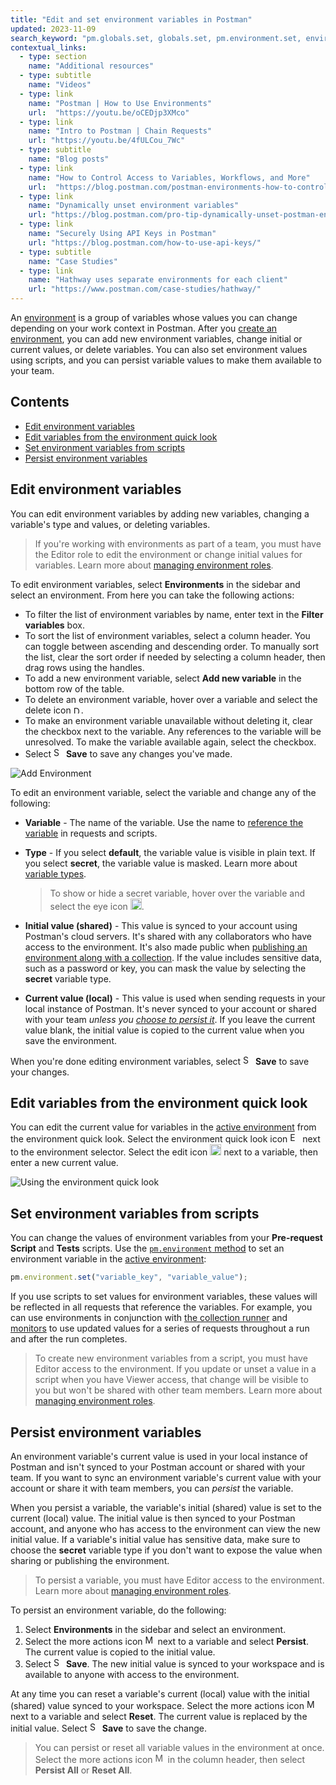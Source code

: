 ```yaml
---
title: "Edit and set environment variables in Postman"
updated: 2023-11-09
search_keyword: "pm.globals.set, globals.set, pm.environment.set, environment.set, pm.variables.get, variables.get, pm.globals.get, globals.get, pm.environment.get, environment.get"
contextual_links:
  - type: section
    name: "Additional resources"
  - type: subtitle
    name: "Videos"
  - type: link
    name: "Postman | How to Use Environments"
    url:  "https://youtu.be/oCEDjp3XMco"
  - type: link
    name: "Intro to Postman | Chain Requests"
    url: "https://youtu.be/4fULCou_7Wc"
  - type: subtitle
    name: "Blog posts"
  - type: link
    name: "How to Control Access to Variables, Workflows, and More"
    url:  "https://blog.postman.com/postman-environments-how-to-control-access-to-variables-workflows-and-more/"
  - type: link
    name: "Dynamically unset environment variables"
    url: "https://blog.postman.com/pro-tip-dynamically-unset-postman-environment-variables/"
  - type: link
    name: "Securely Using API Keys in Postman"
    url: "https://blog.postman.com/how-to-use-api-keys/"
  - type: subtitle
    name: "Case Studies"
  - type: link
    name: "Hathway uses separate environments for each client"
    url: "https://www.postman.com/case-studies/hathway/"
---
```


An [environment](/docs/sending-requests/environments/managing-environments/) is a group of variables whose values you can change depending on your work context in Postman. After you [create an environment](/docs/sending-requests/environments/managing-environments/#create-an-environment), you can add new environment variables, change initial or current values, or delete variables. You can also set environment values using scripts, and you can persist variable values to make them available to your team.

## Contents

* [Edit environment variables](#edit-environment-variables)
* [Edit variables from the environment quick look](#edit-variables-from-the-environment-quick-look)
* [Set environment variables from scripts](#set-environment-variables-from-scripts)
* [Persist environment variables](#persist-environment-variables)

## Edit environment variables

You can edit environment variables by adding new variables, changing a variable's type and values, or deleting variables.

> If you're working with environments as part of a team, you must have the Editor role to edit the environment or change initial values for variables. Learn more about [managing environment roles](/docs/sending-requests/environments/team-environments/#manage-environment-roles).

To edit environment variables, select **Environments** in the sidebar and select an environment. From here you can take the following actions:

* To filter the list of environment variables by name, enter text in the **Filter variables** box.
* To sort the list of environment variables, select a column header. You can toggle between ascending and descending order. To manually sort the list, clear the sort order if needed by selecting a column header, then drag rows using the handles.
* To add a new environment variable, select **Add new variable** in the bottom row of the table.
* To delete an environment variable, hover over a variable and select the delete icon <img alt="Delete icon" src="https://assets.postman.com/postman-docs/icon-delete-v9.jpg#icon" width="12px">.
* To make an environment variable unavailable without deleting it, clear the checkbox next to the variable. Any references to the variable will be unresolved. To make the variable available again, select the checkbox.
* Select <img alt="Save icon" src="https://assets.postman.com/postman-docs/icon-save.jpg#icon" width="16px"> **Save** to save any changes you've made.

![Add Environment](https://assets.postman.com/postman-docs/v10/environment-editor-v10-20.jpg)

To edit an environment variable, select the variable and change any of the following:

* **Variable** - The name of the variable. Use the name to [reference the variable](/docs/sending-requests/environments/managing-environments/#use-variables-in-requests-and-scripts) in requests and scripts.
* **Type** - If you select **default**, the variable value is visible in plain text. If you select **secret**, the variable value is masked. Learn more about [variable types](/docs/sending-requests/variables/#variable-types).

    > To show or hide a secret variable, hover over the variable and select the eye icon <img alt="Unmask variable icon" src="https://assets.postman.com/postman-docs/icon-eye-crossed-out.jpg#icon" width="18px">.

* **Initial value (shared)** - This value is synced to your account using Postman's cloud servers. It's shared with any collaborators who have access to the environment. It's also made public when [publishing an environment along with a collection](/docs/publishing-your-api/publishing-your-docs/). If the value includes sensitive data, such as a password or key, you can mask the value by selecting the **secret** variable type.
* **Current value (local)** - This value is used when sending requests in your local instance of Postman. It's never synced to your account or shared with your team _unless you [choose to persist it](#persist-environment-variables)_. If you leave the current value blank, the initial value is copied to the current value when you save the environment.

When you're done editing environment variables, select <img alt="Save icon" src="https://assets.postman.com/postman-docs/icon-save.jpg#icon" width="16px"> **Save** to save your changes.

## Edit variables from the environment quick look

You can edit the current value for variables in the [active environment](/docs/sending-requests/environments/managing-environments/#switch-between-environments) from the environment quick look. Select the environment quick look icon <img alt="Environment quick look icon" src="https://assets.postman.com/postman-docs/icon-environment-quick-look.jpg#icon" width="16px"> next to the environment selector. Select the edit icon <img alt="Edit icon" src="https://assets.postman.com/postman-docs/documentation-edit-icon-v8-10.jpg#icon" width="18px"> next to a variable, then enter a new current value.

<img alt="Using the environment quick look" src="https://assets.postman.com/postman-docs/v10/environment-quick-look-edit-v10-20.jpg"/>

## Set environment variables from scripts

You can change the values of environment variables from your **Pre-request Script** and **Tests** scripts. Use the [`pm.environment` method](/docs/writing-scripts/script-references/postman-sandbox-api-reference/#using-environment-variables-in-scripts) to set an environment variable in the [active environment](/docs/sending-requests/environments/managing-environments/#switch-between-environments):

```js
pm.environment.set("variable_key", "variable_value");
```

If you use scripts to set values for environment variables, these values will be reflected in all requests that reference the variables. For example, you can use environments in conjunction with [the collection runner](/docs/collections/running-collections/intro-to-collection-runs/) and [monitors](/docs/monitoring-your-api/intro-monitors/) to use updated values for a series of requests throughout a run and after the run completes.

> To create new environment variables from a script, you must have Editor access to the environment. If you update or unset a value in a script when you have Viewer access, that change will be visible to you but won't be shared with other team members. Learn more about [managing environment roles](/docs/sending-requests/environments/team-environments/#manage-environment-roles).

## Persist environment variables

An environment variable's current value is used in your local instance of Postman and isn't synced to your Postman account or shared with your team. If you want to sync an environment variable's current value with your account or share it with team members, you can _persist_ the variable.

When you persist a variable, the variable's initial (shared) value is set to the current (local) value. The initial value is then synced to your Postman account, and anyone who has access to the environment can view the new initial value. If a variable's initial value has sensitive data, make sure to choose the **secret** variable type if you don't want to expose the value when sharing or publishing the environment.

> To persist a variable, you must have Editor access to the environment. Learn more about [managing environment roles](/docs/sending-requests/environments/team-environments/#manage-environment-roles).

To persist an environment variable, do the following:

1. Select **Environments** in the sidebar and select an environment.
1. Select the more actions icon <img alt="More actions icon" src="https://assets.postman.com/postman-docs/icon-more-actions-v9.jpg#icon" width="16px"> next to a variable and select **Persist**. The current value is copied to the initial value.
1. Select <img alt="Save icon" src="https://assets.postman.com/postman-docs/icon-save.jpg#icon" width="16px"> **Save**. The new initial value is synced to your workspace and is available to anyone with access to the environment.

At any time you can reset a variable's current (local) value with the initial (shared) value synced to your workspace. Select the more actions icon <img alt="More actions icon" src="https://assets.postman.com/postman-docs/icon-more-actions-v9.jpg#icon" width="16px"> next to a variable and select **Reset**. The current value is replaced by the initial value. Select <img alt="Save icon" src="https://assets.postman.com/postman-docs/icon-save.jpg#icon" width="16px"> **Save** to save the change.

> You can persist or reset all variable values in the environment at once. Select the more actions icon <img alt="More actions icon" src="https://assets.postman.com/postman-docs/icon-more-actions-v9.jpg#icon" width="16px"> in the column header, then select **Persist All** or **Reset All**.
